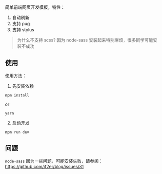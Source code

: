 简单前端网页开发模板，特性：

1. 自动刷新
2. 支持 pug
3. 支持 stylus

> 为什么不支持 scss? 因为 node-sass 安装起来特别麻烦，很多同学可能安装不成功


## 使用

使用方法：

1. 先安装依赖
```
npm install 
```
or
```
yarn
```


2. 启动开发
```
npm run dev
```

## 问题 

`node-sass` 因为一些问题，可能安装失败，请参阅：https://github.com/if2er/blog/issues/31
